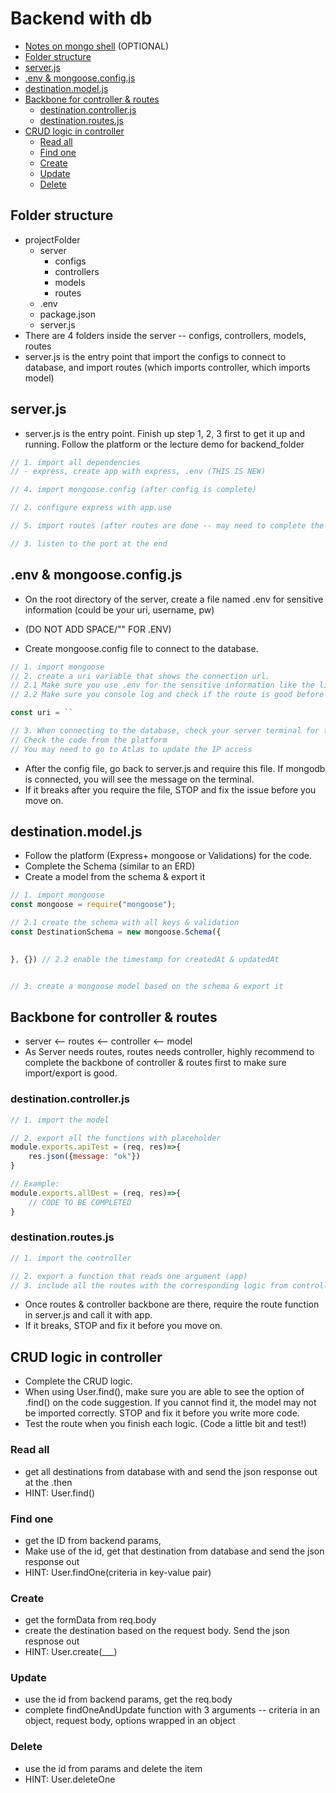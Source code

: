 # Backend with db
- [Notes on mongo shell](./mongoose.md) (OPTIONAL)
- [Folder structure](#folder-structure)
- [server.js](#serverjs)
- [.env \& mongoose.config.js](#env--mongooseconfigjs)
- [destination.model.js](#destinationmodeljs)
- [Backbone for controller \& routes](#backbone-for-controller--routes)
  - [destination.controller.js](#destinationcontrollerjs)
  - [destination.routes.js](#destinationroutesjs)
- [CRUD logic in controller](#crud-logic-in-controller)
  - [Read all](#read-all)
  - [Find one](#find-one)
  - [Create](#create)
  - [Update](#update)
  - [Delete](#delete)


## Folder structure
- projectFolder
  - server
    - configs
    - controllers
    - models
    - routes
  - .env
  - package.json
  - server.js
- There are 4 folders inside the server -- configs, controllers, models, routes
- server.js is the entry point that import the configs to connect to database, and import routes (which imports controller, which imports model)

## server.js
- server.js is the entry point. Finish up step 1, 2, 3 first to get it up and running. Follow the platform or the lecture demo for backend_folder
```js
// 1. import all dependencies  
// - express, create app with express, .env (THIS IS NEW)

// 4. import mongoose.config (after config is complete)

// 2. configure express with app.use

// 5. import routes (after routes are done -- may need to complete the models & the backbone of the controller first)

// 3. listen to the port at the end

```

## .env & mongoose.config.js
- On the root directory of the server, create a file named .env for sensitive information (could be your uri, username, pw)
- (DO NOT ADD SPACE/"" FOR .ENV)

- Create mongoose.config file to connect to the database. 
```js
// 1. import mongoose
// 2. create a uri variable that shows the connection url. 
// 2.1 Make sure you use .env for the sensitive information like the link or password or username
// 2.2 Make sure you console log and check if the route is good before you connect to the database. 

const uri = ``

// 3. When connecting to the database, check your server terminal for the successful connection message. 
// Check the code from the platform
// You may need to go to Atlas to update the IP access

```
- After the config file, go back to server.js and require this file. If mongodb is connected, you will see the message on the terminal. 
- If it breaks after you require the file, STOP and fix the issue before you move on. 

## destination.model.js
- Follow the platform (Express+ mongoose or Validations) for the code. 
- Complete the Schema (similar to an ERD)
- Create a model from the schema & export it
```js
// 1. import mongoose
const mongoose = require("mongoose");

// 2.1 create the schema with all keys & validation
const DestinationSchema = new mongoose.Schema({
    

}, {}) // 2.2 enable the timestamp for createdAt & updatedAt


// 3. create a mongoose model based on the schema & export it

```

## Backbone for controller & routes
- server <-- routes <-- controller <-- model
- As Server needs routes, routes needs controller, highly recommend to complete the backbone of controller & routes first to make sure import/export is good. 
### destination.controller.js
```js
// 1. import the model

// 2. export all the functions with placeholder
module.exports.apiTest = (req, res)=>{
    res.json({message: "ok"})
}

// Example: 
module.exports.allDest = (req, res)=>{
    // CODE TO BE COMPLETED
}


```

### destination.routes.js
```js
// 1. import the controller

// 2. export a function that reads one argument (app)
// 3. include all the routes with the corresponding logic from controller
```
- Once routes & controller backbone are there, require the route function in server.js and call it with app. 
- If it breaks, STOP and fix it before you move on. 

## CRUD logic in controller
- Complete the CRUD logic. 
- When using User.find(), make sure you are able to see the option of .find() on the code suggestion. If you cannot find it, the model may not be imported correctly. STOP and fix it before you write more code. 
- Test the route when you finish each logic. (Code a little bit and test!)

### Read all
- get all destinations from database with and send the json response out at the .then
- HINT: User.find()

### Find one
-  get the ID from backend params, 
- Make use of the id, get that destination from database and send the json response out
- HINT: User.findOne(criteria in key-value pair)

### Create 
- get the formData from req.body
- create the destination based on the request body. Send the json respnose out
- HINT: User.create(___) 

### Update
- use the id from backend params, get the req.body 
- complete findOneAndUpdate function with 3 arguments -- criteria in an object, request body, options wrapped in an object

### Delete
- use the id from params and delete the item
- HINT: User.deleteOne



